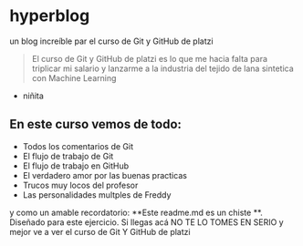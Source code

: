 # hyperblog
un blog increíble par el curso de Git y GitHub de platzi
> El curso de Git y GitHub de platzi es lo que me hacia falta para triplicar mi salario y lanzarme a la industria del tejido de lana sintetica con Machine Learning
* niñita

## En este curso vemos de todo:
* Todos los comentarios de Git
* El flujo de trabajo de Git
* El flujo de trabajo en GitHub
* El verdadero amor por las buenas practicas
* Trucos muy locos del profesor
* Las personalidades multples de Freddy

y como un amable recordatorio: **Este readme.md es un chiste
**. Diseñado para este ejercicio. Si llegas acá NO TE LO TOMES EN SERIO y mejor ve a ver el curso de Git Y GitHub de platzi
